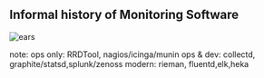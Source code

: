 ##  Informal history of Monitoring Software

![ears](slides/ear-helpers.jpg)


note:
    ops only: RRDTool, nagios/icinga/munin
    ops & dev: collectd, graphite/statsd,splunk/zenoss
    modern: rieman, fluentd,elk,heka
